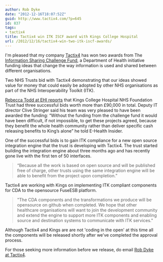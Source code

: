 ```yaml
---
author: Rob Dyke
date: "2012-12-16T18:07:52Z"
guid: http://www.tactix4.com/?p=645
id: 837
tags:
- tactix4
title: Tactix4 win ITK ISCF award with Kings College Hospital
url: /2012/12/16/tactix4-win-two-itk-iscf-awards/
---
```

I'm pleased that my company [Tactix4](http://www.tactix4.com/) has won two awards from The [Information Sharing Challenge Fund](http://www.dh.gov.uk/health/2012/12/sharing-challenge-funding/), a Department of Health initiative funding ideas that change the way information is used and shared between different organisations.

Two NHS Trusts bid with Tactix4 demonstrating that our ideas showed value for money that could easily be adopted by other NHS organisations as part of the NHS Interoperability Toolkit (ITK).

<!--more-->

[Rebecca Todd at EHI reports](http://www.ehi.co.uk/news/EHI/8262/itk-fund-winners-announced) that Kings College Hospital NHS Foundation Trust had three successful bids worth more than £90,000 in total. Deputy IT director Clive Stringer said his team was very pleased to have been awarded the funding: “Without the funding from the challenge fund it would have been difficult, if not impossible, to get these projects agreed, because they benefit the whole health community rather than deliver specific cash releasing benefits to King’s alone” he told E-Health Insider.

One of the successful bids is to gain ITK compliance for a new open source integration engine that the trust is developing with Tactix4. The trust started building the integration engine about three months ago and has recently gone live with the first ten of 50 interfaces.

> “Because all the work is based on open source and will be published free of charge, other trusts using the same integration engine will be able to benefit from the project upon completion.”

Tactix4 are working with Kings on implementing ITK compliant components for CDA to the opensource FuseESB platform.

> "The CDA components and the transformations we produce will be opensource on github when completed. We hope that other healthcare organisations will want to join the development community and extend the engine to support more ITK components and enabling source and destination systems to communicate with ITK services."

Although Tactix4 and Kings are are not 'coding in the open' at this time all the components will be released shortly after we've completed the approval process.

For those seeking more information before we release, do email [Rob Dyke at Tactix4](mailto://rob@tactix4.com).